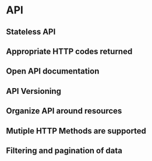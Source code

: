 # API

## Stateless API
## Appropriate HTTP codes returned
## Open API documentation
## API Versioning
## Organize API around resources
## Mutiple HTTP Methods are supported
## Filtering and pagination of data
